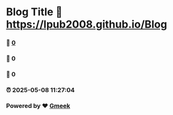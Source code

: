 # Blog Title :link: https://lpub2008.github.io/Blog 
### :page_facing_up: [0](https://lpub2008.github.io/Blog/tag.html) 
### :speech_balloon: 0 
### :hibiscus: 0 
### :alarm_clock: 2025-05-08 11:27:04 
### Powered by :heart: [Gmeek](https://github.com/Meekdai/Gmeek)

